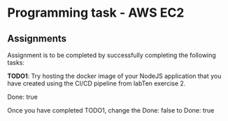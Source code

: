 # Programming task - AWS EC2

## Assignments
Assignment is to be completed by successfully completing the following tasks:

**TODO1**: Try hosting the docker image of your NodeJS application that you have created using the CI/CD pipeline from labTen exercise 2.

Done: true

Once you have completed TODO1, change the Done: false to Done: true
